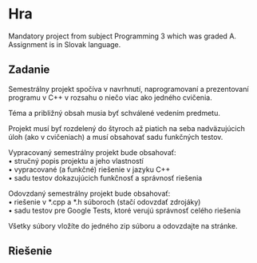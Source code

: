 # Hra
Mandatory project from subject Programming 3 which was graded A. Assignment is in Slovak language.

## Zadanie
Semestrálny projekt spočíva v navrhnutí, naprogramovaní a prezentovaní programu v C++ v rozsahu o niečo viac ako jedného cvičenia. 
 
Téma a približný obsah musia byť schválené vedením predmetu.
 
Projekt musí byť rozdelený do štyroch až piatich na seba nadväzujúcich úloh (ako v cvičeniach) a musí obsahovať sadu funkčných testov.
 
Vypracovaný semestrálny projekt bude obsahovať:  
• stručný popis projektu a jeho vlastností  
• vypracované (a funkčné) riešenie v jazyku C++  
• sadu testov dokazujúcich funkčnosť a správnosť riešenia  
 
Odovzdaný semestrálny projekt bude obsahovať:      
• riešenie v *.cpp a *.h súboroch (stačí odovzdať zdrojáky)  
• sadu testov pre Google Tests, ktoré verujú správnosť celého riešenia   
 
Všetky súbory vložíte do jedného zip súboru a odovzdajte na stránke.

## Riešenie
